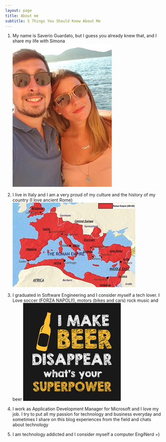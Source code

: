 ```yaml
---
layout: page
title: About me
subtitle: 5 Things You Should Know About Me
---
```


1. My name is Saverio Guardato, but I guess you already knew that, and I share my life with Simona
![img 0](img/me.jpg)

2. I live in Italy and I am a very proud of my culture and the history of my country (I love ancient Rome)
![img 1](img/roman_empire.jpg)

3. I graduated in Software Engineering and I consider myself a tech lover. I Love soccer (FORZA NAPOLI!), motors (bikes and cars) rock music and beer
![img 2](img/beer_lover.jpg)

4. I work as Application Development Manager for Microsoft and I love my job. I try to put all my passion for technology and business everyday and sometimes I share on this blog experiences from the field and chats about technology

5. I am technology addicted and I consider myself a computer EngiNerd =)
